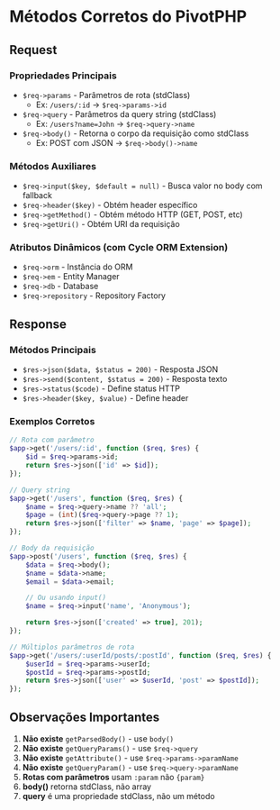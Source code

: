 # Métodos Corretos do PivotPHP

## Request

### Propriedades Principais
- `$req->params` - Parâmetros de rota (stdClass)
  - Ex: `/users/:id` -> `$req->params->id`
- `$req->query` - Parâmetros da query string (stdClass)
  - Ex: `/users?name=John` -> `$req->query->name`
- `$req->body()` - Retorna o corpo da requisição como stdClass
  - Ex: POST com JSON -> `$req->body()->name`

### Métodos Auxiliares
- `$req->input($key, $default = null)` - Busca valor no body com fallback
- `$req->header($key)` - Obtém header específico
- `$req->getMethod()` - Obtém método HTTP (GET, POST, etc)
- `$req->getUri()` - Obtém URI da requisição

### Atributos Dinâmicos (com Cycle ORM Extension)
- `$req->orm` - Instância do ORM
- `$req->em` - Entity Manager
- `$req->db` - Database
- `$req->repository` - Repository Factory

## Response

### Métodos Principais
- `$res->json($data, $status = 200)` - Resposta JSON
- `$res->send($content, $status = 200)` - Resposta texto
- `$res->status($code)` - Define status HTTP
- `$res->header($key, $value)` - Define header

### Exemplos Corretos

```php
// Rota com parâmetro
$app->get('/users/:id', function ($req, $res) {
    $id = $req->params->id;
    return $res->json(['id' => $id]);
});

// Query string
$app->get('/users', function ($req, $res) {
    $name = $req->query->name ?? 'all';
    $page = (int)($req->query->page ?? 1);
    return $res->json(['filter' => $name, 'page' => $page]);
});

// Body da requisição
$app->post('/users', function ($req, $res) {
    $data = $req->body();
    $name = $data->name;
    $email = $data->email;

    // Ou usando input()
    $name = $req->input('name', 'Anonymous');

    return $res->json(['created' => true], 201);
});

// Múltiplos parâmetros de rota
$app->get('/users/:userId/posts/:postId', function ($req, $res) {
    $userId = $req->params->userId;
    $postId = $req->params->postId;
    return $res->json(['user' => $userId, 'post' => $postId]);
});
```

## Observações Importantes

1. **Não existe** `getParsedBody()` - use `body()`
2. **Não existe** `getQueryParams()` - use `$req->query`
3. **Não existe** `getAttribute()` - use `$req->params->paramName`
4. **Não existe** `getQueryParam()` - use `$req->query->paramName`
5. **Rotas com parâmetros** usam `:param` não `{param}`
6. **body()** retorna stdClass, não array
7. **query** é uma propriedade stdClass, não um método
